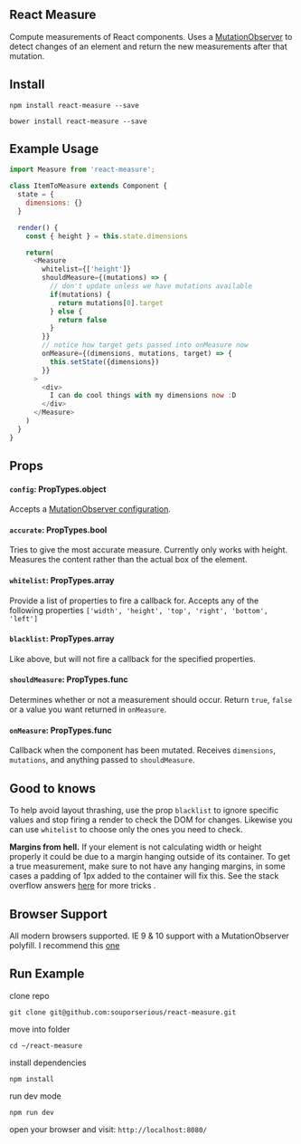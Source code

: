 ## React Measure

Compute measurements of React components. Uses a [MutationObserver](https://developer.mozilla.org/en-US/docs/Web/API/MutationObserver#MutationObserverInit) to detect changes of an element and return the new measurements after that mutation.

## Install

`npm install react-measure --save`

`bower install react-measure --save`

## Example Usage

```javascript
import Measure from 'react-measure';

class ItemToMeasure extends Component {
  state = {
    dimensions: {}
  }

  render() {
    const { height } = this.state.dimensions

    return(
      <Measure
        whitelist={['height']}
        shouldMeasure={(mutations) => {
          // don't update unless we have mutations available
          if(mutations) {
            return mutations[0].target
          } else {
            return false
          }
        }}
        // notice how target gets passed into onMeasure now
        onMeasure={(dimensions, mutations, target) => {
          this.setState({dimensions})
        }}
      >
        <div>
          I can do cool things with my dimensions now :D
        </div>
      </Measure>
    )
  }
}
```

## Props

#### `config`: PropTypes.object

Accepts a [MutationObserver configuration](https://developer.mozilla.org/en-US/docs/Web/API/MutationObserver#MutationObserverInit).

#### `accurate`: PropTypes.bool

Tries to give the most accurate measure. Currently only works with height. Measures the content rather than the actual box of the element.

#### `whitelist`: PropTypes.array

Provide a list of properties to fire a callback for. Accepts any of the following properties `['width', 'height', 'top', 'right', 'bottom', 'left']`

#### `blacklist`: PropTypes.array

Like above, but will not fire a callback for the specified properties.

#### `shouldMeasure`: PropTypes.func

Determines whether or not a measurement should occur. Return `true`, `false` or a value you want returned in `onMeasure`.

#### `onMeasure`: PropTypes.func

Callback when the component has been mutated. Receives `dimensions`, `mutations`, and anything passed to `shouldMeasure`.

## Good to knows
To help avoid layout thrashing, use the prop `blacklist` to ignore specific values and stop firing a render to check the DOM for changes. Likewise you can use `whitelist` to choose only the ones you need to check.

**Margins from hell.** If your element is not calculating width or height properly it could be due to a margin hanging outside of its container. To get a true measurement, make sure to not have any hanging margins, in some cases a padding of 1px added to the container will fix this. See the stack overflow answers [here](http://stackoverflow.com/questions/19718634/how-to-disable-margin-collapsing) for more tricks .

## Browser Support
All modern browsers supported. IE 9 & 10 support with a MutationObserver polyfill. I recommend this [one](https://github.com/megawac/MutationObserver.js)

## Run Example

clone repo

`git clone git@github.com:souporserious/react-measure.git`

move into folder

`cd ~/react-measure`

install dependencies

`npm install`

run dev mode

`npm run dev`

open your browser and visit: `http://localhost:8080/`
